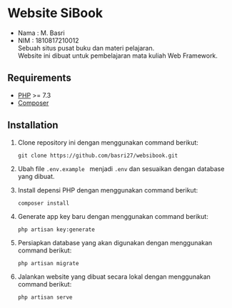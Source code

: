 # Website SiBook
- Nama : M. Basri
- NIM : 1810817210012\
Sebuah situs pusat buku dan materi pelajaran.\
Website ini dibuat untuk pembelajaran mata kuliah Web Framework.

## Requirements
- [PHP][1] >= 7.3
- [Composer][2]

## Installation
1. Clone repository ini dengan menggunakan command berikut:
    ```
    git clone https://github.com/basri27/websibook.git
    ```
2. Ubah file ```.env.example ``` menjadi ```.env``` dan sesuaikan dengan database yang dibuat.

3. Install depensi PHP dengan menggunakan command berikut:
    ```
    composer install
    ```
4. Generate app key baru dengan menggunakan command berikut:
    ```
    php artisan key:generate
    ```
5. Persiapkan database yang akan digunakan dengan menggunakan command berikut:
    ```
    php artisan migrate
    ```
6. Jalankan website yang dibuat secara lokal dengan menggunakan command berikut:
    ```
    php artisan serve
    ```

[1]: https://www.php.net "PHP"
[2]: https://www.getcomposer.org "Composer"

